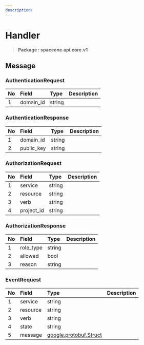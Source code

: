 ```yaml
---
description:  
---
```

# Handler

>  **Package : spaceone.api.core.v1**

## 

## Message

### AuthenticationRequest
| No | Field | Type |  Description |
| :--- | :--- | :--- | :--- |
| 1 | domain_id |string||

### AuthenticationResponse
| No | Field | Type |  Description |
| :--- | :--- | :--- | :--- |
| 1 | domain_id |string||
| 2 | public_key |string||

### AuthorizationRequest
| No | Field | Type |  Description |
| :--- | :--- | :--- | :--- |
| 1 | service |string||
| 2 | resource |string||
| 3 | verb |string||
| 4 | project_id |string||

### AuthorizationResponse
| No | Field | Type |  Description |
| :--- | :--- | :--- | :--- |
| 1 | role_type |string||
| 2 | allowed |bool||
| 3 | reason |string||

### EventRequest
| No | Field | Type |  Description |
| :--- | :--- | :--- | :--- |
| 1 | service |string||
| 2 | resource |string||
| 3 | verb |string||
| 4 | state |string||
| 5 | message |[google.protobuf.Struct](https://github.com/protocolbuffers/protobuf/blob/master/src/google/protobuf/struct.proto)||
